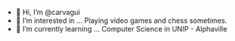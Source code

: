 - 👋 Hi, I’m @carvagui
- 👀 I’m interested in ... Playing video games and chess sometimes.
- 🌱 I’m currently learning ... Computer Science in UNIP - Alphaville
